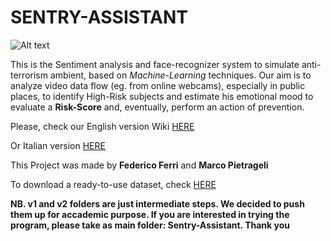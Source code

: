 # SENTRY-ASSISTANT

![Alt text](https://imgur.com/6uqbRgE.png "Logo")


This is the Sentiment analysis and face-recognizer system to simulate anti-terrorism ambient, based on *Machine-Learning* techniques. Our aim is to analyze video data flow (eg. from online webcams), especially in public places, to identify High-Risk subjects and estimate his emotional mood to evaluate a **Risk-Score** and, eventually, perform an action of prevention.

Please, check our English version Wiki [HERE](https://github.com/Basionkler/Sentry-Assistant/wiki/6.-English-Version)

Or Italian version [HERE](https://github.com/Basionkler/Sentry-Assistant/wiki)

This Project was made by **Federico Ferri** and **Marco Pietrageli**

To download a ready-to-use dataset, check [HERE](https://github.com/Basionkler/Sentry-Assistant/wiki/5.-Dataset-ready)


**NB. v1 and v2 folders are just intermediate steps. We decided to push them up for accademic purpose. If you are interested in trying the program, please take as main folder: Sentry-Assistant. Thank you**
